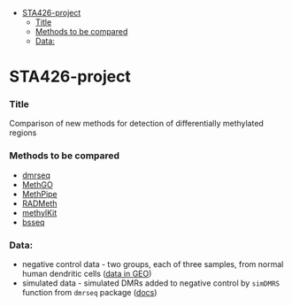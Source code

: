 <!-- START doctoc generated TOC please keep comment here to allow auto update -->
<!-- DON'T EDIT THIS SECTION, INSTEAD RE-RUN doctoc TO UPDATE -->


- [STA426-project](#sta426-project)
    - [Title](#title)
    - [Methods to be compared](#methods-to-be-compared)
    - [Data:](#data)

<!-- END doctoc generated TOC please keep comment here to allow auto update -->

# STA426-project

### Title
Comparison of new methods for detection of differentially methylated regions


### Methods to be compared

- [dmrseq](https://academic.oup.com/biostatistics/advance-article/doi/10.1093/biostatistics/kxy007/4899074)
- [MethGO](https://methgo.readthedocs.io/en/latest/)
- [MethPipe](http://smithlabresearch.org/software/methpipe/)
- [RADMeth](http://smithlabresearch.org/software/radmeth/)
- [methylKit](https://www.bioconductor.org/packages/devel/bioc/vignettes/methylKit/inst/doc/methylKit.html)
- [bsseq](https://bioconductor.org/packages/release/bioc/vignettes/bsseq/inst/doc/bsseq.html)


### Data:
- negative control data - two groups, each of three samples, from normal human dendritic cells ([data in GEO](https://www.ncbi.nlm.nih.gov/geo/query/acc.cgi?acc=GSE64177))
- simulated data - simulated DMRs added to negative control by `simDMRS` function from `dmrseq` package ([docs](https://bioconductor.org/packages/release/bioc/vignettes/dmrseq/inst/doc/dmrseq.html#6_simulating_dmrs))
